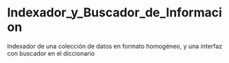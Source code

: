 # Indexador_y_Buscador_de_Informacion
Indexador de una colección de datos en formato homogéneo, y una interfaz con buscador en el diccionario
